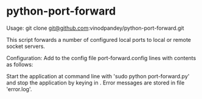 python-port-forward
===================

Usage: 
git clone git@github.com:vinodpandey/python-port-forward.git


This script forwards a number of configured local ports
to local or remote socket servers.

Configuration:
Add to the config file port-forward.config lines with
contents as follows:
<local incoming port> <dest hostname> <dest port>

Start the application at command line with 'sudo python port-forward.py'
and stop the application by keying in <ctrl-c>.
Error messages are stored in file 'error.log'.
